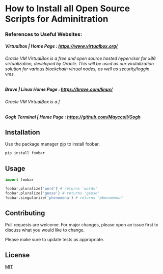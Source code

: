 # How to Install all Open Source Scripts for Adminitration

### References to Useful Websites:

##### Virtualbox | Home Page      : https://www.virtualbox.org/
###### Oracle VM VirtualBox is a free and open source hosted hypervisor for x86 virtualization, developed by Oracle. This will be used as our virutalization solution for various blockchain virtual nodes, as well as security/loggin vms.
##### Brave | Linux Home Page     : https://brave.com/linux/
###### Oracle VM VirtualBox is a f
##### Gogh Terminal | Home Page   : https://github.com/Mayccoll/Gogh

## Installation

Use the package manager [pip](https://pip.pypa.io/en/stable/) to install foobar.

```bash
pip install foobar
```

## Usage

```python
import foobar

foobar.pluralize('word') # returns 'words'
foobar.pluralize('goose') # returns 'geese'
foobar.singularize('phenomena') # returns 'phenomenon'
```

## Contributing
Pull requests are welcome. For major changes, please open an issue first to discuss what you would like to change.

Please make sure to update tests as appropriate.

## License
[MIT](https://choosealicense.com/licenses/mit/)
